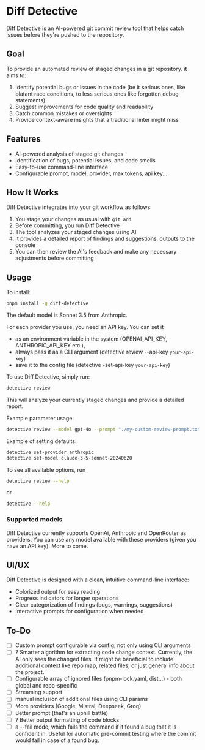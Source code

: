 # Diff Detective

Diff Detective is an AI-powered git commit review tool that helps catch
issues before they're pushed to the repository.

## Goal

To provide an automated review of staged changes in a git repository.
it aims to:

1. Identify potential bugs or issues in the code (be it serious ones, like blatant race conditions, to less serious ones like forgotten debug statements)
2. Suggest improvements for code quality and readability
3. Catch common mistakes or oversights
4. Provide context-aware insights that a traditional linter might miss

## Features

- AI-powered analysis of staged git changes
- Identification of bugs, potential issues, and code smells
- Easy-to-use command-line interface
- Configurable prompt, model, provider, max tokens, api key...

## How It Works

Diff Detective integrates into your git workflow as follows:

1. You stage your changes as usual with `git add`
2. Before committing, you run Diff Detective
3. The tool analyzes your staged changes using AI
4. It provides a detailed report of findings and suggestions, outputs to the console
5. You can then review the AI's feedback and make any necessary adjustments before committing

## Usage

To install:

```bash
pnpm install -g diff-detective
```

The default model is Sonnet 3.5 from Anthropic. 

For each provider you use, you need an API key. You can set it

- as an environment variable in the system (OPENAI_API_KEY, ANTHROPIC_API_KEY etc.),
- always pass it as a CLI argument (detective review --api-key `your-api-key`)
- save it to the config file (detective -set-api-key `your-api-key`)

To use Diff Detective, simply run:

```bash
detective review
```

This will analyze your currently staged changes and provide a detailed report.

Example parameter usage:

```bash
detective review --model gpt-4o --prompt "./my-custom-review-prompt.txt"
```

Example of setting defaults:

```bash
detective set-provider anthropic
detective set-model claude-3-5-sonnet-20240620
```

To see all available options, run

```bash
detective review --help
```

or

```bash
detective --help
```

### Supported models

Diff Detective currently supports OpenAi, Anthropic and OpenRouter as providers. You can use any model available with these providers (given you have an API key). More to come.

## UI/UX

Diff Detective is designed with a clean, intuitive command-line interface:

- Colorized output for easy reading
- Progress indicators for longer operations
- Clear categorization of findings (bugs, warnings, suggestions)
- Interactive prompts for configuration when needed

## To-Do

- [ ] Custom prompt configurable via config, not only using CLI arguments
- [ ] ? Smarter algorithm for extracting code change context. Currently, the AI only sees the changed files. It might be beneficial to include additional context like repo map, related files, or just general info about the project.
- [ ] Configurable array of ignored files (pnpm-lock.yaml, dist...) - both global and repo-specific
- [ ] Streaming support
- [ ] manual inclusion of additional files using CLI params
- [ ] More providers (Google, Mistral, Deepseek, Groq)
- [ ] Better prompt (that's an uphill battle)
- [ ] ? Better output formatting of code blocks
- [ ] a --fail mode, which fails the command if it found a bug that it is confident in. Useful for automatic pre-commit testing where the commit would fail in case of a found bug.
